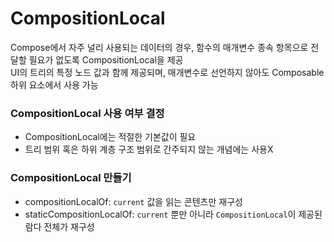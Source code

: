 # CompositionLocal     

Compose에서 자주 널리 사용되는 데이터의 경우, 함수의 매개변수 종속 항목으로 전달할 필요가 없도록 CompositionLocal을 제공    
UI의 트리의 특정 노드 값과 함께 제공되며, 매개변수로 선언하지 않아도 Composable 하위 요소에서 사용 가능

### CompositionLocal 사용 여부 결정
- CompositionLocal에는 적절한 기본값이 필요
- 트리 범위 혹은 하위 계층 구조 범위로 간주되지 않는 개념에는 사용X

### CompositionLocal 만들기
- compositionLocalOf: ```current``` 값을 읽는 콘텐츠만 재구성
- staticCompositionLocalOf: ```current``` 뿐만 아니라 ```CompositionLocal```이 제공된 람다 전체가 재구성
